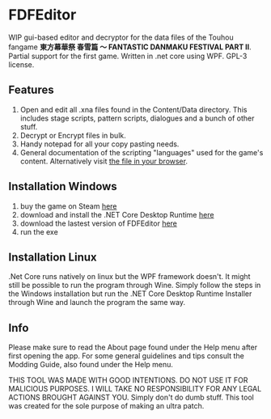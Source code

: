 # FDFEditor
WIP gui-based editor and decryptor for the data files of the Touhou fangame **東方幕華祭 春雪篇 ～ FANTASTIC DANMAKU FESTIVAL PART II**. Partial support for the first game.
Written in .net core using WPF. GPL-3 license.

## Features
1. Open and edit all .xna files found in the Content/Data directory. This includes stage scripts, pattern scripts, dialogues and a bunch of other stuff.
2. Decrypt or Encrypt files in bulk.
3. Handy notepad for all your copy pasting needs.
4. General documentation of the scripting "languages" used for the game's content. Alternatively visit [the file in your browser](https://github.com/Kraballa/FDFEditor/blob/master/FDFEditor/Resources/Modding%20Guide.txt).

## Installation Windows
1. buy the game on Steam [here](https://store.steampowered.com/app/1031480/___Fantastic_Danmaku_Festival_Part_II/)
2. download and install the .NET Core Desktop Runtime [here](https://dotnet.microsoft.com/download/dotnet-core/3.1/runtime/?utm_source=getdotnetcore&utm_medium=referral)
3. download the lastest version of FDFEditor [here](https://github.com/Kraballa/FDFEditor/releases)
4. run the exe

## Installation Linux
.Net Core runs natively on linux but the WPF framework doesn't. It might still be possible to run the program through Wine. Simply follow the steps in the Windows installation but run the .NET Core Desktop Runtime Installer through Wine and launch the program the same way.

## Info
Please make sure to read the About page found under the Help menu after first opening the app. For some general guidelines and tips consult the Modding Guide, also found under the Help menu.

THIS TOOL WAS MADE WITH GOOD INTENTIONS. DO NOT USE IT FOR MALICIOUS PURPOSES. I WILL TAKE NO RESPONSIBILITY FOR ANY LEGAL ACTIONS BROUGHT AGAINST YOU. Simply don't do dumb stuff. This tool was created for the sole purpose of making an ultra patch.
